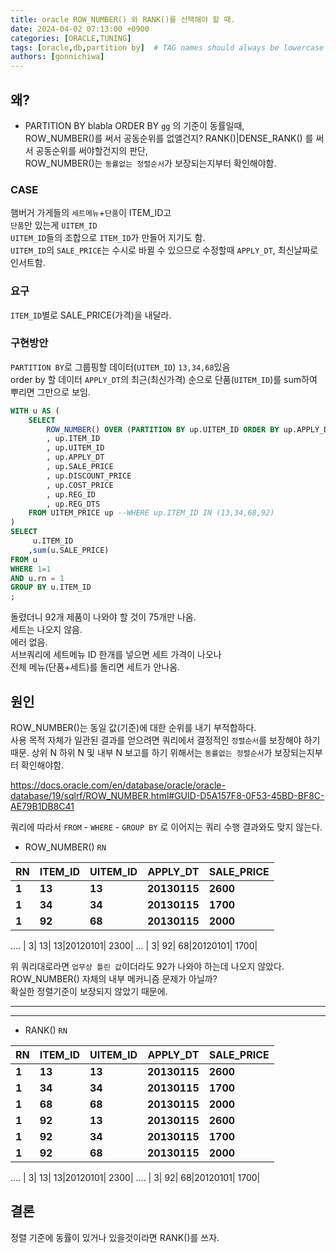 ```yaml
---
title: oracle ROW_NUMBER() 와 RANK()를 선택해야 할 때.
date: 2024-04-02 07:13:00 +0900
categories: [ORACLE,TUNING]
tags: [oracle,db,partition by]  # TAG names should always be lowercase
authors: [gonnichiwa]
---
```


## 왜?
- PARTITION BY blabla ORDER BY `gg` 의 기준이 동률일때,  
ROW_NUMBER()를 써서 공동순위를 없앨건지?
RANK()|DENSE_RANK() 를 써서 공동순위를 써야할건지의 판단,  
ROW_NUMBER()는 `동률없는 정렬순서`가 보장되는지부터 확인해야함.

### CASE
햄버거 가게들의 `세트메뉴`+`단품`이 ITEM_ID고  
`단품`만 있는게 `UITEM_ID`  
`UITEM_ID`들의 조합으로 `ITEM_ID`가 만들어 지기도 함.  
`UITEM_ID`의 `SALE_PRICE`는 수시로 바뀔 수 있으므로 수정할때 `APPLY_DT`, 최신날짜로 인서트함.


### 요구
`ITEM_ID`별로 SALE_PRICE(가격)을 내달라.  


### 구현방안
`PARTITION BY`로 그룹핑할 데이터(`UITEM_ID`) `13,34,68`있음  
order by 할 데이터 `APPLY_DT`의 최근(최신가격) 순으로 단품(`UITEM_ID`)를 sum하여
뿌리면 그만으로 보임.

```sql
WITH u AS (
	SELECT 
		ROW_NUMBER() OVER (PARTITION BY up.UITEM_ID ORDER BY up.APPLY_DT DESC) AS rn
		, up.ITEM_ID
		, up.UITEM_ID
		, up.APPLY_DT
		, up.SALE_PRICE
		, up.DISCOUNT_PRICE
		, up.COST_PRICE
		, up.REG_ID
		, up.REG_DTS
	FROM UITEM_PRICE up --WHERE up.ITEM_ID IN (13,34,68,92)
)
SELECT 
     u.ITEM_ID
    ,sum(u.SALE_PRICE)
FROM u
WHERE 1=1
AND u.rn = 1
GROUP BY u.ITEM_ID
;
```
돌렸더니 92개 제품이 나와야 할 것이 75개만 나옴.  
세트는 나오지 않음.  
에러 없음.  
서브쿼리에 세트메뉴 ID 한개를 넣으면 세트 가격이 나오나  
전체 메뉴(단품+세트)를 돌리면 세트가 안나옴.

## 원인
ROW_NUMBER()는 동일 값(기준)에 대한 순위를 내기 부적합하다.  
사용 목적 자체가 일관된 결과를 얻으려면 쿼리에서 결정적인 `정렬순서`를 보장해야 하기 때문.
상위 N 하위 N 및 내부 N 보고를 하기 위해서는 `동률없는 정렬순서`가 보장되는지부터 확인해야함.

https://docs.oracle.com/en/database/oracle/oracle-database/19/sqlrf/ROW_NUMBER.html#GUID-D5A157F8-0F53-45BD-BF8C-AE79B1DB8C41

쿼리에 따라서 `FROM` - `WHERE` - `GROUP BY` 로 이어지는 쿼리 수행 결과와도 맞지 않는다.

- ROW_NUMBER()  `RN`

|RN|ITEM_ID|UITEM_ID|APPLY_DT|SALE_PRICE|
|--|-------|--------|--------|----------|
| **1**|     **13**|      **13**|**20130115**|      **2600**|
| **1**|     **34**|      **34**|**20130115**|      **1700**|
| **1**|     **92**|      **68**|**20130115**|      **2000**|
....
| 3|     13|      13|20120101|      2300|
...
| 3|     92|      68|20120101|      1700|

위 쿼리대로라면 `업무상 틀린 값`이더라도 92가 나와야 하는데 나오지 않았다.  
ROW_NUMBER() 자체의 내부 메커니즘 문제가 아닐까?  
확실한 정렬기준이 보장되지 않았기 때문에.

---
---
- RANK()  `RN`

|RN|ITEM_ID|UITEM_ID|APPLY_DT|SALE_PRICE|
|--|-------|--------|--------|----------|
| **1**|     **13**|      **13**|**20130115**|      **2600**|
| **1**|     **34**|      **34**|**20130115**|      **1700**|
| **1**|     **68**|      **68**|**20130115**|      **2000**|
| **1**|     **92**|      **13**|**20130115**|      **2600**|
| **1**|     **92**|      **34**|**20130115**|      **1700**|
| **1**|     **92**|      **68**|**20130115**|      **2000**|
....
| 3|     13|      13|20120101|      2300|
....
| 3|     92|      68|20120101|      1700|
<br/>

## 결론

정렬 기준에 동률이 있거나 있을것이라면 RANK()를 쓰자.